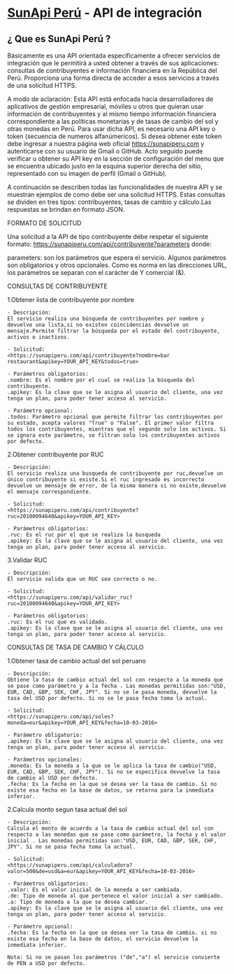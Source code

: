[SunApi Perú](https://www.sunapiperu.com) - API de integración
==================================================

¿ Que es SunApi Perú ?
--------------------------------------

Básicamente  es una API orientada específicamente a ofrecer servicios de integración que le permitirá a usted obtener a través de sus aplicaciones: consultas de contribuyentes e información financiera en la República del Perú. Proporciona una forma directa de acceder a esos servicios a través de una solicitud HTTPS.

A modo de aclaración:
Esta API está enfocada hacia desarrolladores de aplicativos de gestión empresarial, móviles u otros que quieran usar información de contribuyentes y al mismo tiempo información financiera correspondiente a las políticas monetarias y de tasas de cambio del sol y otras monedas en Perú. Para usar dicha API, es necesario una API key o token (secuencia de numeros alfanúmericos). Si desea obtener este token debe ingresar a nuestra página web oficial <https://sunapiperu.com> y autenticarse con su usuario de Gmail o GitHub. Acto seguido puede verificar u obtener su API key en la sección de configuración del menu que se encuentra ubicado justo en la esquina superior derecha del sitio, representado con su imagen de perfil (Gmail o GitHub).

A continuación se describen todas las funcionalidades de nuestra API y se muestran ejemplos de como debe ser una solicitud HTTPS. Estas consultas se dividen en tres tipos: contribuyentes, tasas de cambio y cálculo.Las respuestas se brindan en formato JSON.

FORMATO DE SOLICITUD

Una solicitud a la API de tipo contribuyente debe respetar el siguiente formato:
<https://sunapiperu.com/api/contribuyente?parameters> donde:

parameters: son los parámetros que espera el servicio. Algunos parámetros son obligatorios y otros opcionales. Como es norma en las direcciones URL, los parámetros se separan con el carácter de Y comercial (&).

CONSULTAS DE CONTRIBUYENTE

1.Obtener lista de contribuyente por nombre

	- Descripción:
	El servicio realiza una búsqueda de contribuyentes por nombre y devuelve una lista,si no existen coincidencias devuelve un mensaje.Permite filtrar la búsqueda por el estado del contribuyente, activos o inactivos.
	
	- Solicitud:
	<https://sunapiperu.com/api/contribuyente?nombre=bar restaurant&apikey=YOUR_API_KEY&todos=true>
	
	- Parámetros obligatorios:
	.nombre: Es el nombre por el cual se realiza la búsqueda del contribuyente.
	.apikey: Es la clave que se le asigna al usuario del cliente, una vez tenga un plan, para poder tener acceso al servicio.
	
	- Parámetro opcional:
	.todos: Parámetro opcional que permite filtrar los contribuyentes por su estado, acepta valores "True" o "False". El primer valor filtra todos los contribuyentes, mientras que el segundo solo los activos. Si se ignora este parámetro, se filtran solo los contribuyentes activos por defecto.

2.Obtener contribuyente por RUC

	- Descripción:
	El servicio realiza una busqueda de contribuyente por ruc,devuelve un único contribuyente si existe.Si el ruc ingresado es incorrecto devuelve un mensaje de error, de la misma manera si no existe,devuelve el mensaje correspondiente.

	- Solicitud:
	<https://sunapiperu.com/api/contribuyente?ruc=20100094640&apikey=YOUR_API_KEY>

	- Parámetros obligatorios:
	.ruc: Es el ruc por el que se realiza la busqueda
	.apikey: Es la clave que se le asigna al usuario del cliente, una vez tenga un plan, para poder tener acceso al servicio.

3.Validar RUC

	- Descripción:
	El servicio valida que un RUC sea correcto o no.

	- Solicitud:
	<https://sunapiperu.com/api/validar_ruc?ruc=20100094640&apikey=YOUR_API_KEY>

	- Parámetros obligatorios:
	.ruc: Es el ruc que es validado.
	.apikey: Es la clave que se le asigna al usuario del cliente, una vez tenga un plan, para poder tener acceso al servicio.

CONSULTAS DE TASA DE CAMBIO Y CÁLCULO

1.Obtener tasa de cambio actual del sol peruano

	- Descripción:
	Obtiene la tasa de cambio actual del sol con respecto a la moneda que se pase como parámetro y a la fecha . Las monedas permitidas son:"USD, EUR, CAD, GBP, SEK, CHF, JPY". Si no se le pasa moneda, devuelve la tasa del USD por defecto. Si no se le pasa fecha toma la actual.

	- Solicitud:
	<https://sunapiperu.com/api/soles?moneda=eur&apikey=YOUR_API_KEY&fecha=10-03-2016>

	- Parámetro obligatorio:
	.apikey: Es la clave que se le asigna al usuario del cliente, una vez tenga un plan, para poder tener acceso al servicio.

	- Parámetros opcionales:
	.moneda: Es la moneda a la que se le aplica la tasa de cambio("USD, EUR, CAD, GBP, SEK, CHF, JPY"). Si no se especifica devuelve la tasa de cambio al USD por defecto.
	.fecha: Es la fecha en la que se desea ver la tasa de cambio. Si no existe esa fecha en la base de datos, se retorna para la inmediata inferior.

2.Calcula monto segun tasa actual del sol

	- Descripción:
	Calcula el monto de acuerdo a la tasa de cambio actual del sol con respecto a las monedas que se pase como parámetro, la fecha y el valor inicial . Las monedas permitidas son:"USD, EUR, CAD, GBP, SEK, CHF, JPY". Si no se pasa fecha toma la actual.

	- Solicitud:
	<https://sunapiperu.com/api/calculadora?valor=500&de=usd&a=eur&apikey=YOUR_API_KEY&fecha=10-03-2016>

	- Parámetros obligatorios:
	.valor: Es el valor inicial de la moneda a ser cambiada.
	.de: Tipo de moneda al que pertenece el valor inicial a ser cambiado.
	.a: Tipo de moneda a la que se desea cambiar.
	.apikey: Es la clave que se le asigna al usuario del cliente, una vez tenga un plan, para poder tener acceso al servicio.

	- Parámetro opcional:	
	.fecha: Es la fecha en la que se desea ver la tasa de cambio. si no existe esa fecha en la base de datos, el servicio devuelve la inmediata inferior.

	Nota: Si no se pasan los parámetros ("de","a") el servicio convierte de PEN a USD por defecto.
